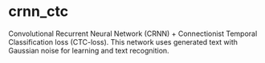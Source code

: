# crnn_ctc
Convolutional Recurrent Neural Network (CRNN) + Connectionist Temporal Classification loss (CTC-loss). 
This network uses generated text with Gaussian noise for learning and text recognition.
